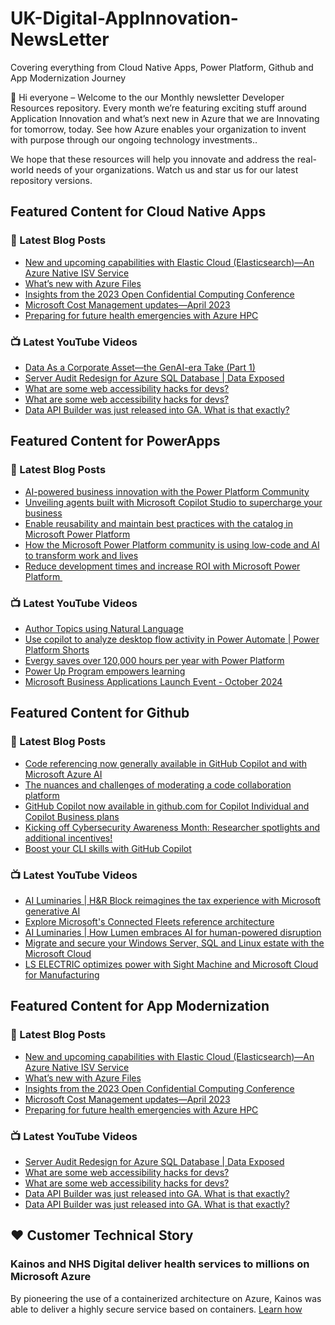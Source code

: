# UK-Digital-AppInnovation-NewsLetter

Covering everything from Cloud Native Apps, Power Platform, Github and App Modernization Journey

👋 Hi everyone – Welcome to the our Monthly newsletter Developer Resources repository. Every month we’re featuring exciting stuff around Application Innovation and what’s next new in Azure that we are Innovating for tomorrow, today. See how Azure enables your organization to invent with purpose through our ongoing technology investments..


We hope that these resources will help you innovate and address the real-world needs of your organizations. Watch us and star us for our latest repository versions.

## Featured Content for Cloud Native Apps


### 📝 Latest Blog Posts

    
<!-- BLOGCNA:START -->
- [New and upcoming capabilities with Elastic Cloud (Elasticsearch)—An Azure Native ISV Service](https://azure.microsoft.com/blog/new-and-upcoming-capabilities-with-elastic-cloud-elasticsearch-an-azure-native-isv-service/)
- [What’s new with Azure Files](https://azure.microsoft.com/blog/what-s-new-with-azure-files/)
- [Insights from the 2023 Open Confidential Computing Conference](https://azure.microsoft.com/blog/insights-from-the-2023-open-confidential-computing-conference/)
- [Microsoft Cost Management updates—April 2023](https://azure.microsoft.com/blog/microsoft-cost-management-updates-april-2023/)
- [Preparing for future health emergencies with Azure HPC ](https://azure.microsoft.com/blog/preparing-for-future-health-emergencies-with-azure-hpc/)
<!-- BLOGCNA:END -->

### 📺 Latest YouTube Videos

 
<!-- YOUTUBECNA:START -->
- [Data As a Corporate Asset—the GenAI-era Take &lpar;Part 1&rpar;](https://www.youtube.com/watch?v=I0nlGoQC0js)
- [Server Audit Redesign for Azure SQL Database  | Data Exposed](https://www.youtube.com/watch?v=ihcOlEhNjRs)
- [What are some web accessibility hacks for devs?](https://www.youtube.com/watch?v=w4TWMMNpZL4)
- [What are some web accessibility hacks for devs?](https://www.youtube.com/watch?v=9x60FPXRRfA)
- [Data API Builder was just released into GA. What is that exactly?](https://www.youtube.com/watch?v=2yNSMC-Lv3c)
<!-- YOUTUBECNA:END -->

##  Featured Content for PowerApps
### 📝 Latest Blog Posts
<!-- BLOGPOWER:START -->
- [AI-powered business innovation with the Power Platform Community](https://www.microsoft.com/en-us/power-platform/blog/2024/09/18/ai-powered-business-innovation-with-the-power-platform-community/)
- [Unveiling agents built with Microsoft Copilot Studio to supercharge your business](https://www.microsoft.com/en-us/microsoft-copilot/blog/copilot-studio/unveiling-copilot-agents-built-with-microsoft-copilot-studio-to-supercharge-your-business/)
- [Enable reusability and maintain best practices with the catalog in Microsoft Power Platform](https://www.microsoft.com/en-us/power-platform/blog/2024/09/11/enable-reusability-and-maintain-best-practices-with-the-catalog-in-microsoft-power-platform/)
- [How the Microsoft Power Platform community is using low-code and AI to transform work and lives](https://www.microsoft.com/en-us/power-platform/blog/2024/09/10/how-the-microsoft-power-platform-community-is-using-low-code-and-ai-to-transform-work-and-lives/)
- [Reduce development times and increase ROI with Microsoft Power Platform ](https://www.microsoft.com/en-us/power-platform/blog/2024/09/03/reduce-development-times-and-increase-roi-with-microsoft-power-platform/)
<!-- BLOGPOWER:END -->
 ### 📺 Latest YouTube Videos
    
<!-- YOUTUBEPOWER:START -->
- [Author Topics using Natural Language](https://www.youtube.com/watch?v=swGwm_3B8xw)
- [Use copilot to analyze desktop flow activity in Power Automate | Power Platform Shorts](https://www.youtube.com/watch?v=so49fnAhs3A)
- [Evergy saves over 120,000 hours per year with Power Platform](https://www.youtube.com/watch?v=F8UGiMJvtCk)
- [Power Up Program empowers learning](https://www.youtube.com/watch?v=eSXRTFSvIzU)
- [Microsoft Business Applications Launch Event - October 2024](https://www.youtube.com/watch?v=Neo-VTHA0t0)
<!-- YOUTUBEPOWER:END -->

##  Featured Content for Github
### 📝 Latest Blog Posts
<!-- BLOGGITHUB:START -->
- [Code referencing now generally available in GitHub Copilot and with Microsoft Azure AI](https://github.blog/news-insights/product-news/code-referencing-now-generally-available-in-github-copilot-and-with-microsoft-azure-ai/)
- [The nuances and challenges of moderating a code collaboration platform](https://github.blog/news-insights/policy-news-and-insights/the-nuances-and-challenges-of-moderating-a-code-collaboration-platform/)
- [GitHub Copilot now available in github.com for Copilot Individual and Copilot Business plans](https://github.blog/news-insights/product-news/github-copilot-now-available-in-github-com-for-copilot-individual-and-copilot-business-plans/)
- [Kicking off Cybersecurity Awareness Month: Researcher spotlights and additional incentives!](https://github.blog/security/vulnerability-research/kicking-off-cybersecurity-awareness-month-researcher-spotlights-and-additional-incentives/)
- [Boost your CLI skills with GitHub Copilot](https://github.blog/developer-skills/programming-languages-and-frameworks/boost-your-cli-skills-with-github-copilot/)
<!-- BLOGGITHUB:END -->
### 📺 Latest YouTube Videos
<!-- YOUTUBEGITHUB:START -->
- [AI Luminaries | H&amp;R Block reimagines the tax experience with Microsoft generative AI](https://www.youtube.com/watch?v=Qc9bIoOc1Ps)
- [Explore Microsoft&#39;s Connected Fleets reference architecture](https://www.youtube.com/watch?v=EdVX9IEk2DI)
- [AI Luminaries | How Lumen embraces AI for human-powered disruption](https://www.youtube.com/watch?v=AHCH4eVZrp8)
- [Migrate and secure your Windows Server, SQL and Linux estate with the Microsoft Cloud](https://www.youtube.com/watch?v=3cs5WTB1cHQ)
- [LS ELECTRIC optimizes power with Sight Machine and Microsoft Cloud for Manufacturing](https://www.youtube.com/watch?v=AtwO3wILvRc)
<!-- YOUTUBEGITHUB:END -->
##  Featured Content for App Modernization
### 📝 Latest Blog Posts
<!-- BLOGAPPMOD:START -->
- [New and upcoming capabilities with Elastic Cloud (Elasticsearch)—An Azure Native ISV Service](https://azure.microsoft.com/blog/new-and-upcoming-capabilities-with-elastic-cloud-elasticsearch-an-azure-native-isv-service/)
- [What’s new with Azure Files](https://azure.microsoft.com/blog/what-s-new-with-azure-files/)
- [Insights from the 2023 Open Confidential Computing Conference](https://azure.microsoft.com/blog/insights-from-the-2023-open-confidential-computing-conference/)
- [Microsoft Cost Management updates—April 2023](https://azure.microsoft.com/blog/microsoft-cost-management-updates-april-2023/)
- [Preparing for future health emergencies with Azure HPC ](https://azure.microsoft.com/blog/preparing-for-future-health-emergencies-with-azure-hpc/)
<!-- BLOGAPPMOD:END -->
### 📺 Latest YouTube Videos
<!-- YOUTUBEAPPMOD:START -->
- [Server Audit Redesign for Azure SQL Database  | Data Exposed](https://www.youtube.com/watch?v=ihcOlEhNjRs)
- [What are some web accessibility hacks for devs?](https://www.youtube.com/watch?v=w4TWMMNpZL4)
- [What are some web accessibility hacks for devs?](https://www.youtube.com/watch?v=9x60FPXRRfA)
- [Data API Builder was just released into GA. What is that exactly?](https://www.youtube.com/watch?v=2yNSMC-Lv3c)
- [Data API Builder was just released into GA. What is that exactly?](https://www.youtube.com/watch?v=NWLLSqY2KQ4)
<!-- YOUTUBEAPPMOD:END -->


## ♥️ Customer Technical Story 

### Kainos and NHS Digital deliver health services to millions on Microsoft Azure

By pioneering the use of a containerized architecture on Azure, Kainos was able to deliver a highly secure service based on containers. [Learn how](https://customers.microsoft.com/en-us/story/1368348549535774520-kainos-and-nhs-digital-deliver-health-services-to-millions-on-microsoft-azure)

